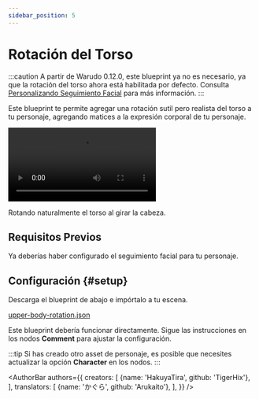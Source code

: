 ```yaml
---
sidebar_position: 5
---
```


# Rotación del Torso

:::caution
A partir de Warudo 0.12.0, este blueprint ya no es necesario, ya que la rotación del torso ahora está habilitada por defecto. Consulta [Personalizando Seguimiento Facial](../../mocap/face-tracking) para más información.
:::

Este blueprint te permite agregar una rotación sutil pero realista del torso a tu personaje, agregando matices a la expresión corporal de tu personaje.

<div style={{width: '100%'}} className="video-box"><video controls loop src="/doc-img/upper-body-rotation.mp4" /></div>
<p class="img-desc">Rotando naturalmente el torso al girar la cabeza.</p>

## Requisitos Previos

Ya deberías haber configurado el seguimiento facial para tu personaje.

## Configuración {#setup}

Descarga el blueprint de abajo e impórtalo a tu escena.

<a href="/blueprints/upper-body-rotation.json" target="_blank" download>
<div className="file-box">
<p>
upper-body-rotation.json
</p></div>
</a>

Este blueprint debería funcionar directamente. Sigue las instrucciones en los nodos **Comment** para ajustar la configuración.

:::tip
Si has creado otro asset de personaje, es posible que necesites actualizar la opción **Character** en los nodos.
:::

<AuthorBar authors={{
  creators: [
    {name: 'HakuyaTira', github: 'TigerHix'},
  ],
  translators: [
    {name: 'かぐら', github: 'Arukaito'},
  ],
}} />
